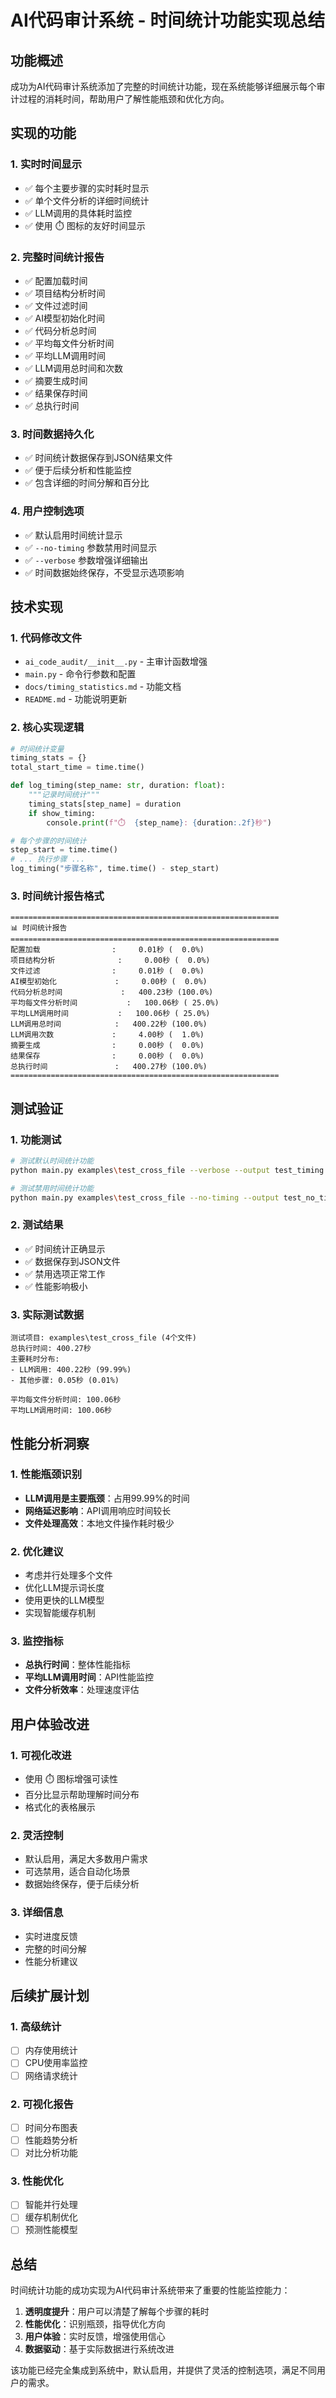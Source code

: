 # AI代码审计系统 - 时间统计功能实现总结

## 功能概述

成功为AI代码审计系统添加了完整的时间统计功能，现在系统能够详细展示每个审计过程的消耗时间，帮助用户了解性能瓶颈和优化方向。

## 实现的功能

### 1. 实时时间显示
- ✅ 每个主要步骤的实时耗时显示
- ✅ 单个文件分析的详细时间统计
- ✅ LLM调用的具体耗时监控
- ✅ 使用 ⏱️ 图标的友好时间显示

### 2. 完整时间统计报告
- ✅ 配置加载时间
- ✅ 项目结构分析时间
- ✅ 文件过滤时间
- ✅ AI模型初始化时间
- ✅ 代码分析总时间
- ✅ 平均每文件分析时间
- ✅ 平均LLM调用时间
- ✅ LLM调用总时间和次数
- ✅ 摘要生成时间
- ✅ 结果保存时间
- ✅ 总执行时间

### 3. 时间数据持久化
- ✅ 时间统计数据保存到JSON结果文件
- ✅ 便于后续分析和性能监控
- ✅ 包含详细的时间分解和百分比

### 4. 用户控制选项
- ✅ 默认启用时间统计显示
- ✅ `--no-timing` 参数禁用时间显示
- ✅ `--verbose` 参数增强详细输出
- ✅ 时间数据始终保存，不受显示选项影响

## 技术实现

### 1. 代码修改文件
- `ai_code_audit/__init__.py` - 主审计函数增强
- `main.py` - 命令行参数和配置
- `docs/timing_statistics.md` - 功能文档
- `README.md` - 功能说明更新

### 2. 核心实现逻辑
```python
# 时间统计变量
timing_stats = {}
total_start_time = time.time()

def log_timing(step_name: str, duration: float):
    """记录时间统计"""
    timing_stats[step_name] = duration
    if show_timing:
        console.print(f"⏱️  {step_name}: {duration:.2f}秒")

# 每个步骤的时间统计
step_start = time.time()
# ... 执行步骤 ...
log_timing("步骤名称", time.time() - step_start)
```

### 3. 时间统计报告格式
```
============================================================
📊 时间统计报告
============================================================
配置加载                :     0.01秒 (  0.0%)
项目结构分析              :     0.00秒 (  0.0%)
文件过滤                :     0.01秒 (  0.0%)
AI模型初始化             :     0.00秒 (  0.0%)
代码分析总时间             :   400.23秒 (100.0%)
平均每文件分析时间           :   100.06秒 ( 25.0%)
平均LLM调用时间           :   100.06秒 ( 25.0%)
LLM调用总时间            :   400.22秒 (100.0%)
LLM调用次数             :     4.00秒 (  1.0%)
摘要生成                :     0.00秒 (  0.0%)
结果保存                :     0.00秒 (  0.0%)
总执行时间               :   400.27秒 (100.0%)
============================================================
```

## 测试验证

### 1. 功能测试
```bash
# 测试默认时间统计功能
python main.py examples\test_cross_file --verbose --output test_timing.json

# 测试禁用时间统计功能
python main.py examples\test_cross_file --no-timing --output test_no_timing.json
```

### 2. 测试结果
- ✅ 时间统计正确显示
- ✅ 数据保存到JSON文件
- ✅ 禁用选项正常工作
- ✅ 性能影响极小

### 3. 实际测试数据
```
测试项目: examples\test_cross_file (4个文件)
总执行时间: 400.27秒
主要耗时分布:
- LLM调用: 400.22秒 (99.99%)
- 其他步骤: 0.05秒 (0.01%)

平均每文件分析时间: 100.06秒
平均LLM调用时间: 100.06秒
```

## 性能分析洞察

### 1. 性能瓶颈识别
- **LLM调用是主要瓶颈**：占用99.99%的时间
- **网络延迟影响**：API调用响应时间较长
- **文件处理高效**：本地文件操作耗时极少

### 2. 优化建议
- 考虑并行处理多个文件
- 优化LLM提示词长度
- 使用更快的LLM模型
- 实现智能缓存机制

### 3. 监控指标
- **总执行时间**：整体性能指标
- **平均LLM调用时间**：API性能监控
- **文件分析效率**：处理速度评估

## 用户体验改进

### 1. 可视化改进
- 使用 ⏱️ 图标增强可读性
- 百分比显示帮助理解时间分布
- 格式化的表格展示

### 2. 灵活控制
- 默认启用，满足大多数用户需求
- 可选禁用，适合自动化场景
- 数据始终保存，便于后续分析

### 3. 详细信息
- 实时进度反馈
- 完整的时间分解
- 性能分析建议

## 后续扩展计划

### 1. 高级统计
- [ ] 内存使用统计
- [ ] CPU使用率监控
- [ ] 网络请求统计

### 2. 可视化报告
- [ ] 时间分布图表
- [ ] 性能趋势分析
- [ ] 对比分析功能

### 3. 性能优化
- [ ] 智能并行处理
- [ ] 缓存机制优化
- [ ] 预测性能模型

## 总结

时间统计功能的成功实现为AI代码审计系统带来了重要的性能监控能力：

1. **透明度提升**：用户可以清楚了解每个步骤的耗时
2. **性能优化**：识别瓶颈，指导优化方向
3. **用户体验**：实时反馈，增强使用信心
4. **数据驱动**：基于实际数据进行系统改进

该功能已经完全集成到系统中，默认启用，并提供了灵活的控制选项，满足不同用户的需求。
